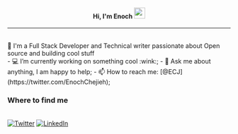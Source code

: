 <center><h4>Hi, I'm Enoch <img src="https://media.giphy.com/media/hvRJCLFzcasrR4ia7z/giphy.gif" width="25px"></h4></center>
<hr>
<br />
🚀 I'm a Full Stack Developer and Technical writer passionate about Open source and building cool stuff 
<br />
- 💻 I’m currently working on something cool :wink:;
- 💬 Ask me about anything, I am happy to help;
- 📫 How to reach me: [@ECJ](https://twitter.com/EnochChejieh);
<br />
<h3>Where to find me</h3>
<br />
<a href="https://twitter.com/EnochChejieh" target="_blank"><img alt="Twitter" src="https://img.shields.io/badge/twitter-%231DA1F2.svg?&style=for-the-badge&logo=twitter&logoColor=white" /></a> 
<a href="https://www.linkedin.com/in/enoch-chejieh-a39652155/" target="_blank"><img alt="LinkedIn" src="https://img.shields.io/badge/linkedin-%230077B5.svg?&style=for-the-badge&logo=linkedin&logoColor=white" /></a>
